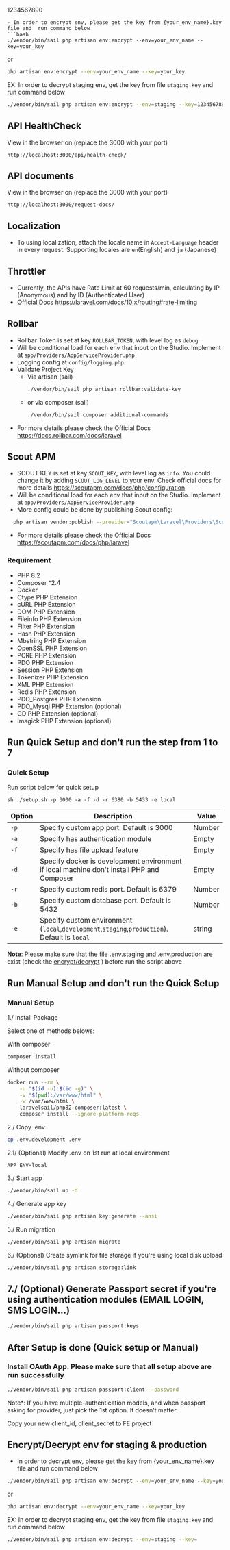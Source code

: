 1234567890
```
- In order to encrypt env, please get the key from {your_env_name}.key file and  run command below
```bash
./vendor/bin/sail php artisan env:encrypt --env=your_env_name --key=your_key
```
or
```bash
php artisan env:encrypt --env=your_env_name --key=your_key
```
EX: In order to decrypt staging env, get the key from file `staging.key` and run command below
```bash
./vendor/bin/sail php artisan env:encrypt --env=staging --key=1234567890
```


## API HealthCheck
View in the browser on (replace the 3000 with your port)
```
http://localhost:3000/api/health-check/
```
## API documents
View in the browser on (replace the 3000 with your port)
```
http://localhost:3000/request-docs/
```

## Localization
- To using localization, attach the locale name in `Accept-Language` header in every request. Supporting locales are `en`(English) and `ja` (Japanese)

## Throttler
- Currently, the APIs have Rate Limit at 60 requests/min, calculating by IP (Anonymous) and by ID (Authenticated User)
- Official Docs https://laravel.com/docs/10.x/routing#rate-limiting


## Rollbar
- Rollbar Token is set at key `ROLLBAR_TOKEN`, with level log as `debug`.
- Will be conditional load for each env that input on the Studio. Implement at `app/Providers/AppServiceProvider.php`
- Logging config at `config/logging.php`
- Validate Project Key
    - Via artisan (sail)
      ```bash
      ./vendor/bin/sail php artisan rollbar:validate-key 
      ```
    - or via composer (sail)
      ```bash
      ./vendor/bin/sail composer additional-commands
      ```
- For more details please check the Official Docs https://docs.rollbar.com/docs/laravel

## Scout APM
- SCOUT KEY is set at key `SCOUT_KEY`, with level log as `info`. You could change it by adding `SCOUT_LOG_LEVEL` to your env. Check official docs for more details https://scoutapm.com/docs/php/configuration
- Will be conditional load for each env that input on the Studio. Implement at `app/Providers/AppServiceProvider.php`
- More config could be done by publishing Scout config:
```bash
  php artisan vendor:publish --provider="Scoutapm\Laravel\Providers\ScoutApmServiceProvider"  
```

- For more details please check the Official Docs https://scoutapm.com/docs/php/laravel
### Requirement
- PHP 8.2
- Composer ^2.4
- Docker
- Ctype PHP Extension
- cURL PHP Extension
- DOM PHP Extension
- Fileinfo PHP Extension
- Filter PHP Extension
- Hash PHP Extension
- Mbstring PHP Extension
- OpenSSL PHP Extension
- PCRE PHP Extension
- PDO PHP Extension
- Session PHP Extension
- Tokenizer PHP Extension
- XML PHP Extension
- Redis PHP Extension
- PDO_Postgres PHP Extension
- PDO_Mysql PHP Extension (optional)
- GD PHP Extension (optional)
- Imagick PHP Extension (optional)

## Run Quick Setup and don't run the step from 1 to 7
### Quick Setup
Run script below for quick setup
```shell
sh ./setup.sh -p 3000 -a -f -d -r 6380 -b 5433 -e local
```

| Option | Description | Value |
| --- | --- | -- |
| `-p` | Specify custom app port. Default is 3000 | Number | 
| `-a` | Specify has authentication module | Empty |
| `-f` | Specify has file upload feature  | Empty |
| `-d` | Specify docker is development environment if local machine don't install PHP and Composer | Empty |
| `-r` | Specify custom redis port. Default is 6379 | Number |
| `-b` | Specify custom database port. Default is 5432 | Number |
| `-e`  | Specify custom environment (`local`,`development`,`staging`,`production`). Default is `local` | string |

**Note**: Please make sure that the file .env.staging and .env.production are exist (check the [encrypt/decrypt](#encryptdecrypt-env-for-staging--production) ) before run the script above

## Run Manual Setup and don't run the Quick Setup
### Manual Setup

1./ Install Package

Select one of methods belows:

With composer
```bash
composer install
```

Without composer
```bash
docker run --rm \
    -u "$(id -u):$(id -g)" \
    -v "$(pwd):/var/www/html" \
    -w /var/www/html \
    laravelsail/php82-composer:latest \
    composer install --ignore-platform-reqs
```

2./ Copy .env
```bash
cp .env.development .env
```

2.1/ (Optional) Modify .env on 1st run at local environment
```
APP_ENV=local
```

3./ Start app
```bash
./vendor/bin/sail up -d
```

4./ Generate app key
```bash
./vendor/bin/sail php artisan key:generate --ansi
```

5./ Run migration
```bash
./vendor/bin/sail php artisan migrate
```

6./ (Optional) Create symlink for file storage if you're using local disk upload
```bash
./vendor/bin/sail php artisan storage:link
```


## 7./ (Optional) Generate Passport secret if you're using authentication modules (EMAIL LOGIN, SMS LOGIN...)
```bash
./vendor/bin/sail php artisan passport:keys
```

## After Setup is done (Quick setup or Manual)
### Install OAuth App. Please make sure that all setup above are run successfully
```bash
./vendor/bin/sail php artisan passport:client --password
```
Note*: If you have multiple-authentication models, and when passport asking for provider, just pick the 1st option. It doesn't matter.

Copy your new client_id, client_secret to FE project

## Encrypt/Decrypt env for staging & production

- In order to decrypt env, please get the key from {your_env_name}.key file and  run command below
```bash
./vendor/bin/sail php artisan env:decrypt --env=your_env_name --key=your_key
```
or 
```bash
php artisan env:decrypt --env=your_env_name --key=your_key
```

EX: In order to decrypt staging env, get the key from file `staging.key` and run command below
```bash
./vendor/bin/sail php artisan env:decrypt --env=staging --key=